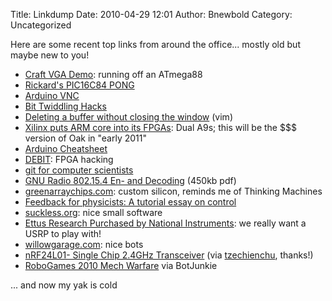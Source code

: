 Title: Linkdump
Date: 2010-04-29 12:01
Author: Bnewbold
Category: Uncategorized

Here are some recent top links from around the office... mostly old but
maybe new to you!

-   [Craft VGA Demo][]: running off an ATmega88
-   [Rickard's PIC16C84 PONG][]
-   [Arduino VNC][]
-   [Bit Twiddling Hacks][]
-   [Deleting a buffer without closing the window][] (vim)
-   [Xilinx puts ARM core into its FPGAs][]: Dual A9s; this will be the
    $$$ version of Oak in "early 2011"
-   [Arduino Cheatsheet][]
-   [DEBIT][]: FPGA hacking
-   [git for computer scientists][]
-   [GNU Radio 802.15.4 En- and Decoding][] (450kb pdf)
-   [greenarraychips.com][]: custom silicon, reminds me of Thinking
    Machines
-   [Feedback for physicists: A tutorial essay on control][]
-   [suckless.org][]: nice small software
-   [Ettus Research Purchased by National Instruments][]: we really want
    a USRP to play with!
-   [willowgarage.com][]: nice bots
-   [nRF24L01- Single Chip 2.4GHz Transceiver][] (via [tzechienchu][],
    thanks!)
-   [RoboGames 2010 Mech Warfare][] via BotJunkie

</p>
... and now my yak is cold

  [Craft VGA Demo]: http://www.linusakesson.net/scene/craft/
  [Rickard's PIC16C84 PONG]: http://www.rickard.gunee.com/projects/video/pic/howto.php
  [Arduino VNC]: http://code.rancidbacon.com/LearningAboutArduinoVNC
  [Bit Twiddling Hacks]: http://graphics.stanford.edu/~seander/bithacks.html
  [Deleting a buffer without closing the window]: http://vim.wikia.com/wiki/Deleting_a_buffer_without_closing_the_window
  [Xilinx puts ARM core into its FPGAs]: http://www.eetimes.com/news/semi/showArticle.jhtml?articleID=224600583
  [Arduino Cheatsheet]: http://www.quicklycode.com/cheatsheets/arduino-cheat-sheet
  [DEBIT]: http://www.ulogic.org/trac
  [git for computer scientists]: http://eagain.net/articles/git-for-computer-scientists/
  [GNU Radio 802.15.4 En- and Decoding]: http://nesl.ee.ucla.edu/fw/thomas/thomas_project_report.pdf
  [greenarraychips.com]: http://greenarraychips.com/
  [Feedback for physicists: A tutorial essay on control]: www.sfu.ca/chaos/papers/rmp_reprint05.pdf
  [suckless.org]: http://suckless.org/
  [Ettus Research Purchased by National Instruments]: http://www.ettus.com/ni
  [willowgarage.com]: http://willowgarage.com
  [nRF24L01- Single Chip 2.4GHz Transceiver]: http://www.nordicsemi.com/index.cfm?obj=product&act=display&pro=89
  [tzechienchu]: http://tzechienchu.typepad.com/tc_chus_point/
  [RoboGames 2010 Mech Warfare]: http://www.botjunkie.com/2010/04/27/robogames-2010-mech-warfare/
